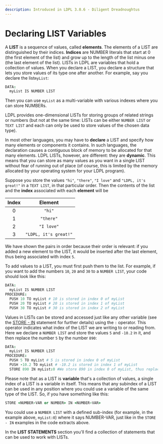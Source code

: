 ```yaml
---
description: Introduced in LDPL 3.0.6 - Diligent Dreadnoughtus
---
```


# Declaring LIST Variables

A **LIST** is a sequence of values, called **elements**. The elements of a LIST are distinguished by their indices. **Indices** are NUMBER literals that start at 0 \(the first element of the list\) and grow up to the length of the list minus one \(the last element of the list\). LISTs in LDPL are variables that hold a collection of values. When you declare a LIST, you declare a structure that lets you store values of its type one after another. For example, say you declare the list`myList`:

```coffeescript
DATA:
  myList IS NUMBER LIST
```

Then you can use `myList` as a multi-variable with various indexes where you can store NUMBERs.

LDPL provides one-dimensional LISTs for storing groups of related strings or numbers \(but not at the same time: LISTs can be either `NUMBER LIST` or `TEXT LIST` and each can only be used to store values of the chosen data type\).

In most other languages, you may have to **declare** a LIST and specify how many elements or components it contains. In such languages, the declaration causes a contiguous block of memory to be allocated for that many elements. LDPL LISTs, however, are different: they are **dynamic**. This means that you can store as many values as you want in a single LIST without fear of running out of place \(of course, this is limited by the memory allocated by your operating system for your LDPL program\).

Suppose you store the values `"hi"`, `"there"`, `"I love"` and `"LDPL, it's great!"` in a `TEXT LIST`, in that particular order. Then the contents of the list and the **index** associated with each **element** will be

| Index | Element |
| :---: | :---: |
| 0 | `"hi"` |
| 1 | `"there"` |
| 2 | `"I love"` |
| 3 | `"LDPL, it's great!"` |

We have shown the pairs in order because their order is relevant: if you added a new element to the LIST, it would be inserted after the last element, thus being associated with index `5`.

To add values to a LIST, you must first push them to the list. For example, if you want to add the numbers `10`, `20` and `30` to a `NUMBER LIST`, your code should look like this:

```coffeescript
DATA:
  myList IS NUMBER LIST
PROCEDURE:
  PUSH 10 TO myList # 10 is stored in index 0 of myList
  PUSH 20 TO myList # 20 is stored in index 1 of myList
  PUSH 30 TO myList # 30 is stored in index 2 of myList
```

Values in LISTs can be stored and accessed just like any other variable \(see the [STORE - IN](../control-flow-statements/store-in.md) statement for further details\) using the `:` operator. This operator indicates what index of the LIST we are writing to or reading from. Here we declare a `NUMBER LIST` and store the values `5` and `-10.2` in it, and then replace the number `5` by the number `890`:

```coffeescript
DATA:
  myList IS NUMBER LIST
PROCEDURE:
  PUSH 5 TO myList # 5 is stored in index 0 of myList
  PUSH -10.2 TO myList # -10.2 is stored in index 1 of myList
  STORE 890 IN myList:0 #We store 890 in index 0 of myList, thus replacing the 5
```

Please note that as a LIST is **variable** that's a collection of values, a single index of a LIST is a variable in itself. This means that any subindex of a LIST can be used in any position where you could use a variable of the same type of the LIST. So, if you have something like this:

```coffeescript
STORE <NUMBER-VAR or NUMBER> IN <NUMBER-VAR>
```

You could use a `NUMBER LIST` with a defined sub-index \(for example, in the example above, `myList:0`\) where it says NUMBER-VAR, just like in the `STORE - IN` examples in the code extracts above.

In the **LIST STATEMENTS** section you'll find a collection of statements that can be used to work with LISTs.

